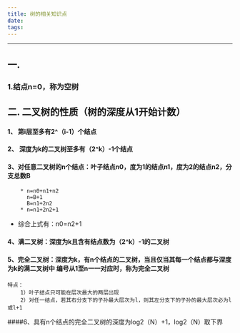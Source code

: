 ```yaml
---
title: 树的相关知识点
date: 
tags:
---
```


------
## 一. 

### 1.结点n=0，称为空树

## 二. 二叉树的性质（树的深度从1开始计数）
#### 1、 第i层至多有2^（i-1）个结点
#### 2、 深度为k的二叉树至多有（2^k）-1个结点
#### 3、对任意二叉树的n个结点：叶子结点n0，度为1的结点n1，度为2的结点n2，分支总数B
		* n=n0+n1+n2
		  n=B+1
		  B=n1+2n2
		* n=n1+2n2+1
  * 综合上式有：n0=n2+1
  
#### 4、满二叉树：深度为k且含有结点数为（2^k）-1的二叉树
#### 5、完全二叉树：深度为k，有n个结点的二叉树，当且仅当其每一个结点都与深度为k的满二叉树中            编号从1至n一一对应时，称为完全二叉树
	特点：
		1）叶子结点只可能在层次最大的两层出现
		2）对任一结点，若其右分支下的子孙最大层次为l，则其左分支下的子孙的最大层次必为l或l+1
####6、具有n个结点的完全二叉树的深度为log2（N）+1，log2（N）取下界